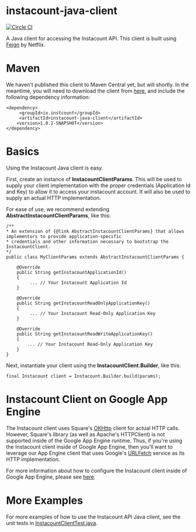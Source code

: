 # instacount-java-client
[![Circle CI](https://circleci.com/gh/instacount/instacount-java-client/tree/master.svg?style=svg)](https://circleci.com/gh/instacount/instacount-java-client/tree/master)

A Java client for accessing the Instacount API.  This client is built using [Feign](https://github.com/Netflix/feign) by Netflix.

# Maven
We haven't published this client to Maven Central yet, but will shortly.  In the meantime, you will need to download the 
client from [here](https://github.com/instacount/instacount-java-client/releases/tag/instacount-java-client-1.0.2), and 
include the following dependency information:
                      
    <dependency>
         <groupId>io.instcount</groupId>
         <artifactId>instacount-java-client</artifactId>
        <version>1.0.2-SNAPSHOT</version>
    </dependency>

# Basics
Using the Instacount Java client is easy.  

First, create an instance of <b>InstacountClientParams</b>.  This will be used to supply your client implementation with
 the proper credentials (Application Id and Key) to allow it to access your instacount account.  It will also be used to
 supply an actual HTTP implementation.  

For ease of use, we recommend extending <b>AbstractInstacountClientParams</b>, like this:
 
    /**
    * An extension of {@link AbstractInstacountClientParams} that allows implementors to provide application-specific 
    * credentials and other information necessary to bootstrap the InstacountClient. 
    */
    public class MyClientParams extends AbstractInstacountClientParams {
    	
    	@Override
    	public String getInstacountApplicationId()
    	{
    		 ... // Your Instacount Application Id
    	}
    
    	@Override
    	public String getInstacountReadOnlyApplicationKey()
    	{
    		 ... // Your Instacount Read-Only Application Key
        }
    
    	@Override
    	public String getInstacountReadWriteApplicationKey()
    	{
    	    ... // Your Instacount Read-Only Application Key
    	}    	
    }
    
Next, instantiate your client using the <b>InstacountClient.Builder</b>, like this:

    final Instacount client = Instacount.Builder.build(params);

# Instacount Client on Google App Engine
The Instacount client uses Square's [OKHttp](https://github.com/square/okhttp) client for actual HTTP calls.  However, 
Square's library (as well as Apache's HTTPClient) is not supported inside of the Google App Engine runtime.  Thus, if you're 
using the Instacount client inside of Google App Engine, then you'll want to leverage our App Engine client that uses 
Google's [URLFetch](https://cloud.google.com/appengine/docs/java/urlfetch/) service as its HTTP implementation.

For more information about how to configure the Instacount client inside of Google App Engine, please see [here](https://github.com/instacount/instacount-java-client/tree/master/instacount-java-client-appengine).


# More Examples
For more examples of how to use the Instacount API Java client, see the unit 
tests in [InstacountClientTest.java](https://github.com/instacount/instacount-java-client/blob/master/src/test/java/io/instacount/client/InstacountClientTest.java).


